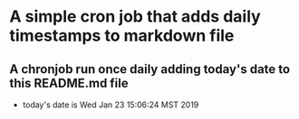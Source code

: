 A simple cron job that adds daily timestamps to markdown file
============================================================
## A chronjob run once daily adding today's date to this README.md file
* today's date is Wed Jan 23 15:06:24 MST 2019
